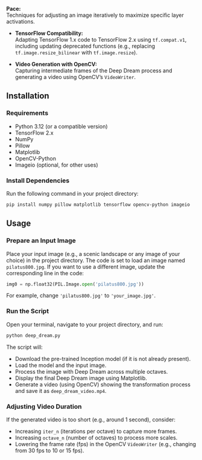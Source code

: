**Pace:**  
Techniques for adjusting an image iteratively to maximize specific layer activations.

- **TensorFlow Compatibility:**  
  Adapting TensorFlow 1.x code to TensorFlow 2.x using `tf.compat.v1`, including updating deprecated functions (e.g., replacing `tf.image.resize_bilinear` with `tf.image.resize`).

- **Video Generation with OpenCV:**  
  Capturing intermediate frames of the Deep Dream process and generating a video using OpenCV’s `VideoWriter`.

## Installation

### Requirements

- Python 3.12 (or a compatible version)
- TensorFlow 2.x
- NumPy
- Pillow
- Matplotlib
- OpenCV-Python
- Imageio (optional, for other uses)

### Install Dependencies

Run the following command in your project directory:

```bash
pip install numpy pillow matplotlib tensorflow opencv-python imageio
```

## Usage

### Prepare an Input Image
Place your input image (e.g., a scenic landscape or any image of your choice) in the project directory. The code is set to load an image named `pilatus800.jpg`. If you want to use a different image, update the corresponding line in the code:

```python
img0 = np.float32(PIL.Image.open('pilatus800.jpg'))
```

For example, change `'pilatus800.jpg'` to `'your_image.jpg'`.

### Run the Script
Open your terminal, navigate to your project directory, and run:

```bash
python deep_dream.py
```

The script will:

- Download the pre-trained Inception model (if it is not already present).
- Load the model and the input image.
- Process the image with Deep Dream across multiple octaves.
- Display the final Deep Dream image using Matplotlib.
- Generate a video (using OpenCV) showing the transformation process and save it as `deep_dream_video.mp4`.

### Adjusting Video Duration
If the generated video is too short (e.g., around 1 second), consider:

- Increasing `iter_n` (iterations per octave) to capture more frames.
- Increasing `octave_n` (number of octaves) to process more scales.
- Lowering the frame rate (fps) in the OpenCV `VideoWriter` (e.g., changing from 30 fps to 10 or 15 fps).
